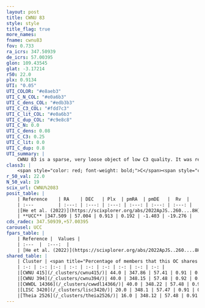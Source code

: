 ```yaml
---
layout: post
title: CWNU 83
style: style
title_flag: true
more_names: 
fname: cwnu83
fov: 0.733
ra_icrs: 347.50939
de_icrs: 57.00395
glon: 109.43545
glat: -3.17214
r50: 22.0
plx: 0.9134
UTI: "0.05"
UTI_COLOR: "#e8aeb3"
UTI_C_N_COL: "#e0a6b3"
UTI_C_dens_COL: "#edb3b3"
UTI_C_C3_COL: "#fdd7c3"
UTI_C_lit_COL: "#e0a6b3"
UTI_C_dup_COL: "#c9e8c8"
UTI_C_N: 0.0
UTI_C_dens: 0.08
UTI_C_C3: 0.25
UTI_C_lit: 0.0
UTI_C_dup: 0.8
UTI_summary: |
    CWNU 83 is a sparse, very loose object of low C3 quality. It was recently reported in the literature.<br><br>This is very likely a unique object, which shares a small percentage of members with at least one previously reported entry, and a moderate percentage with at least one entry reported in the same catalogue.<br><br><span style="color: #99180f; font-weight: bold;">Warning: </span>contains less than 25 stars with <i>P>0.5</i> estimated.
class3: |
    <span style="color: red; font-weight: bold;">C</span><span style="color: red; font-weight: bold;">C</span>
r_50_val: 22.0
N_50_val: 19
scix_url: CWNU%2083
posit_table: |
    | Reference    | RA    | DEC   | Plx  | pmRA  | pmDE   |  Rv  |
    | :---         | :---: | :---: | :---: | :---: | :---: | :---: |
    |[He et al. (2022)](https://scixplorer.org/abs/2022ApJS..260....8H) | 347.402 | 56.789 | 0.88 | 0.17 | -1.41 | -28.2 |
    | **UCC** |347.509 | 57.004 | 0.913 | 0.192 | -1.403 | -19.276 | 
cds_radec: 347.50939,+57.00395
carousel: UCC
fpars_table: |
    | Reference |  Values |
    | :---  |  :---:  |
    | [He et al. (2022)](https://scixplorer.org/abs/2022ApJS..260....8H) | `AG=1.1, m-M=10.5, logAge=8.4, Z=0.04` |
shared_table: |
    | Cluster | <span title="Percentage of members that this OC shares with the ones listed">%</span>   | RA   | DEC   | Plx   | pmRA  | pmDE  | Rv | UTI |
    | :-: | :-: |:-: | :-: | :-: | :-: | :-: | :-: | :-: |
    |[CWNU 415](/_clusters/cwnu415/)| 44.0 | 347.86 | 57.41 | 0.91 | 0.24 | -1.38 | -23.5 |0.04 |
    |[CWNU 394](/_clusters/cwnu394/)| 40.0 | 348.15 | 57.48 | 0.92 | 0.25 | -1.35 | -27.34 |0.16 |
    |[CWWDL 14366](/_clusters/cwwdl14366/)| 40.0 | 348.22 | 57.48 | 0.92 | 0.24 | -1.34 | -29.86 |0.02 |
    |[LISC 3420](/_clusters/lisc3420/)| 20.0 | 348.1 | 57.47 | 0.91 | 0.26 | -1.37 | -31.89 |0.24 |
    |[Theia 2526](/_clusters/theia2526/)| 16.0 | 348.12 | 57.48 | 0.91 | 0.27 | -1.37 | -31.89 |0.0 |
---
```

